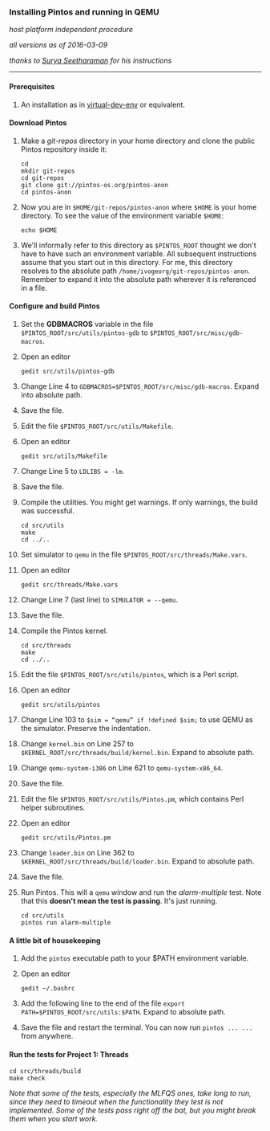 ### Installing Pintos and running in QEMU

_host platform independent procedure_

_all versions as of 2016-03-09_

_thanks to [Surya Seetharaman](https://tssurya.wordpress.com/2014/08/16/installing-pintos-on-your-machine/) for his instructions_

* * *

#### Prerequisites

1. An installation as in [virtual-dev-env](https://github.com/ivogeorg/os-playground/blob/master/virtual-dev-env.md) or equivalent.

#### Download Pintos

1. Make a _git-repos_ directory in your home directory and clone the public Pintos repository inside it:

   ```
   cd
   mkdir git-repos
   cd git-repos
   git clone git://pintos-os.org/pintos-anon
   cd pintos-anon
   ```

2. Now you are in `$HOME/git-repos/pintos-anon` where `$HOME` is your home directory. To see the value of the environment variable `$HOME`:

   ```
   echo $HOME
   ```
   
3. We'll informally refer to this directory as `$PINTOS_ROOT` thought we don't have to have such an environment variable. All subsequent instructions assume that you start out in this directory. For me, this directory resolves to the absolute path `/home/ivogeorg/git-repos/pintos-anon`. Remember to expand it into the absolute path wherever it is referenced in a file.
   
#### Configure and build Pintos

1. Set the **GDBMACROS** variable in the file `$PINTOS_ROOT/src/utils/pintos-gdb` to `$PINTOS_ROOT/src/misc/gdb-macros`.

  1. Open an editor

     ```
     gedit src/utils/pintos-gdb
     ```

  2. Change Line 4 to `GDBMACROS=$PINTOS_ROOT/src/misc/gdb-macros`. Expand into absolute path. 

  3. Save the file.

2. Edit the file `$PINTOS_ROOT/src/utils/Makefile`.

  1. Open an editor

     ```
     gedit src/utils/Makefile
     ```
     
  2. Change Line 5 to `LDLIBS = -lm`. 

  3. Save the file.

3. Compile the utilities. You might get warnings. If only warnings, the build was successful.

   ```
   cd src/utils
   make
   cd ../..
   ```
   
4. Set simulator to `qemu` in the file `$PINTOS_ROOT/src/threads/Make.vars`.

  1. Open an editor

     ```
     gedit src/threads/Make.vars
     ```
     
  2. Change Line 7 (last line) to `SIMULATOR = --qemu`. 

  3. Save the file.

5. Compile the Pintos kernel.

   ```
   cd src/threads
   make
   cd ../..
   ```
   
6. Edit the file `$PINTOS_ROOT/src/utils/pintos`, which is a Perl script.

  1. Open an editor

     ```
     gedit src/utils/pintos
     ```
     
  2. Change Line 103 to `$sim = “qemu” if !defined $sim;` to use QEMU as the simulator. Preserve the indentation. 

  3. Change `kernel.bin` on Line 257 to `$KERNEL_ROOT/src/threads/build/kernel.bin`. Expand to absolute path.
  
  4. Change `qemu-system-i386` on Line 621 to `qemu-system-x86_64`.
  
  5. Save the file.

6. Edit the file `$PINTOS_ROOT/src/utils/Pintos.pm`, which contains Perl helper subroutines.

  1. Open an editor

     ```
     gedit src/utils/Pintos.pm
     ```
     
  2. Change `loader.bin` on Line 362 to `$KERNEL_ROOT/src/threads/build/loader.bin`. Expand to absolute path.
  
  5. Save the file.

7. Run Pintos. This will a `qemu` window and run the _alarm-multiple_ test. Note that this **doesn't mean the test is passing**. It's just running.

   ```
   cd src/utils
   pintos run alarm-multiple
   ```
   
#### A little bit of housekeeping

1. Add the `pintos` executable path to your $PATH environment variable.


  1. Open an editor

     ```
     gedit ~/.bashrc
     ```   
     
  2. Add the following line to the end of the file `export PATH=$PINTOS_ROOT/src/utils:$PATH`. Expand to absolute path.

  3. Save the file and restart the terminal. You can now run `pintos ... ...` from anywhere.
  

#### Run the tests for Project 1: Threads

```
cd src/threads/build
make check
```

_Note that some of the tests, especially the MLFQS ones, take long to run, since they need to timeout when the functionality they test is not implemented. Some of the tests pass right off the bat, but you might break them when you start work._
